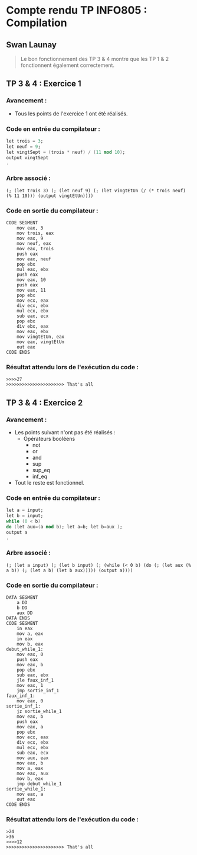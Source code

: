 # Compte rendu TP INFO805 : Compilation
## Swan Launay
> Le bon fonctionnement des TP 3 & 4 montre que les TP 1 & 2 fonctionnent également correctement.
## TP 3 & 4 : Exercice 1
### Avancement :
 - Tous les points de l'exercice 1 ont été réalisés.
### Code en entrée du compilateur :
```Ada
let trois = 3;
let neuf = 9;
let vingtSept = (trois * neuf) / (11 mod 10);
output vingtSept
.
```

### Arbre associé :
```
(; (let trois 3) (; (let neuf 9) (; (let vingtEtUn (/ (* trois neuf) (% 11 10))) (output vingtEtUn))))
```

### Code en sortie du compilateur :
```Assembly
CODE SEGMENT
	mov eax, 3
	mov trois, eax
	mov eax, 9
	mov neuf, eax
	mov eax, trois
	push eax
	mov eax, neuf
	pop ebx
	mul eax, ebx
	push eax
	mov eax, 10
	push eax
	mov eax, 11
	pop ebx
	mov ecx, eax
	div ecx, ebx
	mul ecx, ebx
	sub eax, ecx
	pop ebx
	div ebx, eax
	mov eax, ebx
	mov vingtEtUn, eax
	mov eax, vingtEtUn
	out eax
CODE ENDS
```
### Résultat attendu lors de l'exécution du code :

```
>>>>27
>>>>>>>>>>>>>>>>>>>>>> That's all
```
## TP 3 & 4 : Exercice 2

### Avancement :
 - Les points suivant n'ont pas été réalisés :
    - Opérateurs booléens
       - not
       - or
       - and
       - sup
       - sup_eq
       - inf_eq
 - Tout le reste est fonctionnel.

### Code en entrée du compilateur :
```Ada
let a = input;
let b = input;
while (0 < b)
do (let aux=(a mod b); let a=b; let b=aux );
output a
.
```

### Arbre associé :
```
(; (let a input) (; (let b input) (; (while (< 0 b) (do (; (let aux (% a b)) (; (let a b) (let b aux))))) (output a))))
```

### Code en sortie du compilateur :
```Assembly
DATA SEGMENT
	a DD
	b DD
	aux DD
DATA ENDS
CODE SEGMENT
	in eax
	mov a, eax
	in eax
	mov b, eax
debut_while_1:
	mov eax, 0
	push eax
	mov eax, b
	pop ebx
	sub eax, ebx
	jle faux_inf_1
	mov eax, 1
	jmp sortie_inf_1
faux_inf_1:
	mov eax, 0
sortie_inf_1:
	jz sortie_while_1
	mov eax, b
	push eax
	mov eax, a
	pop ebx
	mov ecx, eax
	div ecx, ebx
	mul ecx, ebx
	sub eax, ecx
	mov aux, eax
	mov eax, b
	mov a, eax
	mov eax, aux
	mov b, eax
	jmp debut_while_1
sortie_while_1:
	mov eax, a
	out eax
CODE ENDS
```

### Résultat attendu lors de l'exécution du code :

```
>24 
>36
>>>>12
>>>>>>>>>>>>>>>>>>>>>> That's all
```

